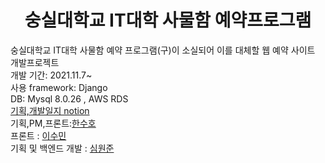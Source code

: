 <div align="center">
  <h1>숭실대학교 IT대학 사물함 예약프로그램<br></h1>
</div>
숭실대학교 IT대학 사물함 예약 프로그램(구)이 소실되어 이를 대체할 웹 예약 사이트 개발프로젝트<br>
개발 기간: 2021.11.7~
<br>
사용 framework: Django<br>
DB: Mysql 8.0.26 , AWS RDS<br>
<a href="https://amuguna1mandeum.notion.site/IT-28e22b4b568543d7ade823bcc97bcead">기획,개발일지 notion</a><br>
기획,PM,프론트:<a href="https://github.com/unbroken2650">한수호</a><br>
프론트 : <a href="https://github.com/intersoom">이수민</a><br>
기획 및 백엔드 개발 : <a href="https://github.com/makemyway-kr">심원준</a><br>

